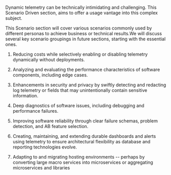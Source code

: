 Dynamic telemetry can be technically intimidating and challenging. This Scenario Driven section, aims to offer a usage vantage into this complex subject.

This Scenario section will cover various scenarios commonly used by different
personas to achieve business or technical results.We will discuss
several key scenario groupings in future sections, starting with the
essential ones.

1.  Reducing costs while selectively enabling or disabling telemetry
    dynamically without deployments.

2.  Analyzing and evaluating the performance characteristics of software
    components, including edge cases.

3.  Enhancements in security and privacy by swiftly detecting and
    redacting log telemetry or fields that may unintentionally contain
    sensitive information.

4.  Deep diagnostics of software issues, including debugging and
    performance failures.

5.  Improving software reliability through clear failure schemas,
    problem detection, and AB feature selection.

6.  Creating, maintaining, and extending durable dashboards and alerts
    using telemetry to ensure architectural flexibility as database and
    reporting technologies evolve.

7.  Adapting to and migrating hosting environments -- perhaps by
    converting large macro services into microservices or aggregating
    microservices and libraries
